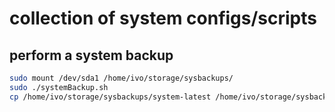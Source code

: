# collection of system configs/scripts

## perform a system backup

```bash
sudo mount /dev/sda1 /home/ivo/storage/sysbackups/
sudo ./systemBackup.sh
cp /home/ivo/storage/sysbackups/system-latest /home/ivo/storage/sysbackups/system-`date +"%d-%m-%Y"`
```

